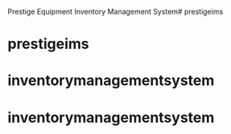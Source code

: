 Prestige Equipment Inventory Management System# prestigeims
# prestigeims
# inventorymanagementsystem
# inventorymanagementsystem
